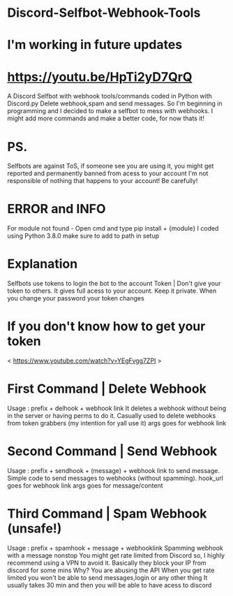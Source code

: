 # Discord-Selfbot-Webhook-Tools
# I'm working in future updates
# https://youtu.be/HpTi2yD7QrQ
A Discord Selfbot with webhook tools/commands coded in Python with Discord.py 
Delete webhook,spam and send messages.
So I'm beginning in programming and I decided to make a selfbot to mess with webhooks.
I might add more commands and make a better code, for now thats it!

# PS.
Selfbots are against ToS, if someone see you are using it, you might get reported and 
permanently banned from acess to your account
I'm not responsible of nothing that happens to your account! 
Be carefully!

# ERROR and INFO
For module not found - Open cmd and type pip install + {module}
I coded using Python 3.8.0 make sure to add to path in setup

# Explanation
Selfbots use tokens to login the bot to the account
 Token | Don't give your token to others. It gives full acess to your account. 
 Keep it private. When you change your password your token changes

# If you don't know how to get your token 
< https://www.youtube.com/watch?v=YEgFvgg7ZPI >


# First Command  | Delete Webhook
Usage : prefix + delhook + webhook link
It deletes a webhook without being in the server or having perms to do it.
Casually used to delete webhooks from token grabbers (my intention for yall use it)
args goes for webhook link

# Second Command | Send Webhook
Usage : prefix + sendhook + (message) + webhook link to send message.
Simple code to send messages to webhooks (without spamming).
hook_url goes for webhook link
args goes for message/content

# Third Command | Spam Webhook (unsafe!)
Usage : prefix + spamhook + message + webhooklink
Spamming webhook with a message nonstop
You might get rate limited from Discord so, I highly recommend using a VPN to avoid it.
Basically they block your IP from discord for some mins 
Why? You are abusing the API 
When you get rate limited you won't be able to send messages,login or any other thing
It usually takes 30 min and then you will be able to have acess to discord
